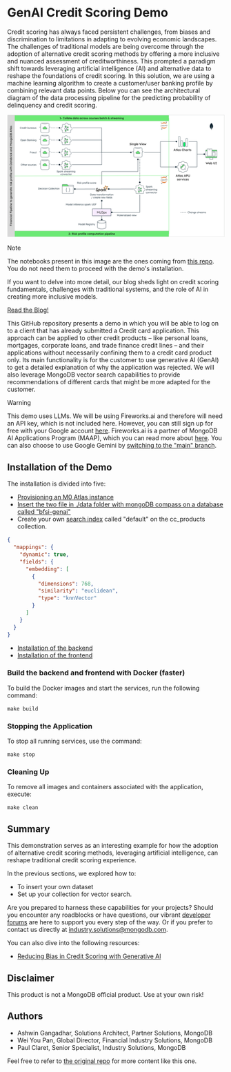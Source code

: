 # GenAI Credit Scoring Demo

Credit scoring has always faced persistent challenges, from biases and discrimination to limitations in adapting to evolving economic landscapes. The challenges of traditional models are being overcome through the adoption of alternative credit scoring methods by offering a more inclusive and nuanced assessment of creditworthiness. This prompted a paradigm shift towards leveraging artificial intelligence (AI) and alternative data to reshape the foundations of credit scoring. In this solution, we are using a machine learning algorithm to create a customer/user banking profile by combining relevant data points. Below you can see the architectural diagram of the data processing pipeline for the predicting probability of delinquency and credit scoring.

![image](./MLarch.png)

> [!Note]
> The notebooks present in this image are the ones coming from [this repo](https://github.com/ashwin-gangadhar-mdb/mdb-bfsi-genai/tree/main/notebooks). You do not need them to proceed with the demo's installation.

If you want to delve into more detail, our blog sheds light on credit scoring fundamentals, challenges with traditional systems, and the role of AI in creating more inclusive models.

[Read the Blog!](https://www.mongodb.com/blog/post/credit-scoring-applications-with-generative-ai)

This GitHub repository presents a demo in which you will be able to log on to a client that has already submitted a Credit card application. This approach can be applied to other credit products – like personal loans, mortgages, corporate loans, and trade finance credit lines – and their applications without necessarily confining them to a credit card product only. Its main functionality is for the customer to use generative AI (GenAI) to get a detailed explanation of why the application was rejected. We will also leverage MongoDB vector search capabilities to provide recommendations of different cards that might be more adapted for the customer.

> [!Warning]
> This demo uses LLMs. We will be using Fireworks.ai and therefore will need an API key, which is not included here. However, you can still sign up for free with your Google account [here](https://fireworks.ai/login). Fireworks.ai is a partner of MongoDB AI Applications Program (MAAP), which you can read more about [here](https://www.mongodb.com/services/consulting/ai-applications-program). You can also choose to use Google Gemini by [switching to the "main" branch](https://github.com/mongodb-industry-solutions/Credit_score/tree/main).

## Installation of the Demo

The installation is divided into five:

- [Provisioning an M0 Atlas instance](https://www.mongodb.com/docs/atlas/tutorial/deploy-free-tier-cluster/)
- [Insert the two file in ./data folder with mongoDB compass on a database called "bfsi-genai"](https://www.mongodb.com/docs/compass/current/documents/insert/)
- Create your own [search index](https://www.mongodb.com/docs/atlas/atlas-search/create-index/) called "default" on the cc_products collection.

```json
{
  "mappings": {
    "dynamic": true,
    "fields": {
      "embedding": [
        {
          "dimensions": 768,
          "similarity": "euclidean",
          "type": "knnVector"
        }
      ]
    }
  }
}
```

- [Installation of the backend](./backend/)
- [Installation of the frontend](./frontend/)

### Build the backend and frontend with Docker (faster)

To build the Docker images and start the services, run the following command:

```
make build
```

### Stopping the Application

To stop all running services, use the command:

```
make stop
```

### Cleaning Up

To remove all images and containers associated with the application, execute:

```
make clean
```

## Summary

This demonstration serves as an interesting example for how the adoption of alternative credit scoring methods, leveraging artificial intelligence, can reshape traditional credit scoring experience.

In the previous sections, we explored how to:

- To insert your own dataset
- Set up your collection for vector search.

Are you prepared to harness these capabilities for your projects? Should you encounter any roadblocks or have questions, our vibrant [developer forums](https://www.mongodb.com/community/forums/) are here to support you every step of the way. Or if you prefer to contact us directly at [industry.solutions@mongodb.com](mailto:industry.solutions@mongodb.com).

You can also dive into the following resources:

- [Reducing Bias in Credit Scoring with Generative Al](https://www.mongodb.com/blog/post/credit-scoring-applications-with-generative-ai)

## Disclaimer

This product is not a MongoDB official product. Use at your own risk!

## Authors

- Ashwin Gangadhar, Solutions Architect, Partner Solutions, MongoDB
- Wei You Pan, Global Director, Financial Industry Solutions, MongoDB
- Paul Claret, Senior Specialist, Industry Solutions, MongoDB

Feel free to refer to [the original repo](https://github.com/ashwin-gangadhar-mdb/mdb-bfsi-genai/tree/main/) for more content like this one.
